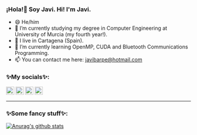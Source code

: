 ### ¡Hola!👋 Soy Javi. Hi! I'm Javi.


- 😄 He/him
- 🔭 I’m currently studying my degree in Computer Engineering at University of Murcia (my fourth year!). 
- 📍 I live in Cartagena (Spain). 
- 🌱 I’m currently learning OpenMP, CUDA and Bluetooth Communications Programming.
- 📫 You can contact me here: javibarpe@hotmail.com

### ✨My socials✨:

   [<img alt="jbarceloperez | Telegram" width="22px" src="https://external-content.duckduckgo.com/iu/?u=https%3A%2F%2Fupload.wikimedia.org%2Fwikipedia%2Fcommons%2Fthumb%2F8%2F83%2FTelegram_2019_Logo.svg%2F1024px-Telegram_2019_Logo.svg.png&f=1&nofb=1" />][telegram]
   [<img alt="jbarceloperez | Instagram" width="22px" src="https://external-content.duckduckgo.com/iu/?u=http%3A%2F%2F1000marcas.net%2Fwp-content%2Fuploads%2F2019%2F11%2FInstagram-logo.png&f=1&nofb=1" />][instagram]
   [<img alt="jbarceloperez | LinkedIn" width="22px" src="https://i.pinimg.com/originals/ce/09/3c/ce093c7214ad357bb665cfd2f66a8b6b.png" />][linkedin]
   [<img alt="uuuuh misteryous button" width="22px" src="https://external-content.duckduckgo.com/iu/?u=https%3A%2F%2Fpngimg.com%2Fuploads%2Fquestion_mark%2Fquestion_mark_PNG130.png&f=1&nofb=1" />][uuuh]

---

[telegram]: https://t.me/Lolero_2000
[instagram]: https://www.instagram.com/javibarcelop
[linkedin]: https://www.linkedin.com/in/javier-barceló-pérez-6b6422207/
[uuuh]: https://matias.ma/nsfw/

### ✨Some fancy stuff✨:

[![Anurag's github stats](https://github-readme-stats.vercel.app/api?username=jbarceloperez&theme=dracula)](https://github.com/anuraghazra/github-readme-stats)


<!--
**Lolero2000/Lolero2000** is a ✨ _special_ ✨ repository because its `README.md` (this file) appears on your GitHub profile.

Here are some ideas to get you started:

- 🔭 I’m currently studying my degree in Computer Engineering at University of Murcia (my third year!). 
- 🌱 I’m currently learning ...
- 👯 I’m looking to collaborate on ...
- 🤔 I’m looking for help with ...
- 
- 💬 I live in Cartagena (Spain). Ask me about ...
- 📫 You can contact me here: javibarpe@hotmail.com
- 😄 Pronouns: ...
- ⚡ Fun fact: ...


   [<img alt="jbarceloperez | Twitter" width="22px" src="https://external-content.duckduckgo.com/iu/?u=http%3A%2F%2F1000logos.net%2Fwp-content%2Fuploads%2F2017%2F06%2FTwitter-Logo.png&f=1&nofb=1" />][twitter]
-->
